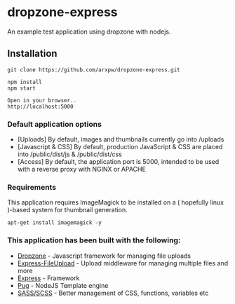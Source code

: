 # dropzone-express
An example test application using dropzone with nodejs.

## Installation
```
git clone https://github.com/arxpw/dropzone-express.git

npm install
npm start

Open in your browser..
http://localhost:5000
```

### Default application options
* [Uploads] By default, images and thumbnails currently go into /uploads
* [Javascript & CSS] By default, production JavaScript & CSS are placed into /public/dist/js & /public/dist/css
* [Access] By default, the application port is 5000, intended to be used with a reverse proxy with NGINX or APACHE

### Requirements
This application requires ImageMagick to be installed on a ( hopefully linux )-based system for thumbnail generation.
```
apt-get install imagemagick -y
```

### This application has been built with the following:

* [Dropzone](http://www.dropzonejs.com/) - Javascript framework for managing file uploads
* [Express-FileUpload](https://github.com/richardgirges/express-fileupload) - Upload middleware for managing multiple files and more
* [Express](https://expressjs.com/) - Framework
* [Pug](https://pugjs.org) - NodeJS Template engine
* [SASS/SCSS](http://sass-lang.com/) - Better management of CSS, functions, variables etc